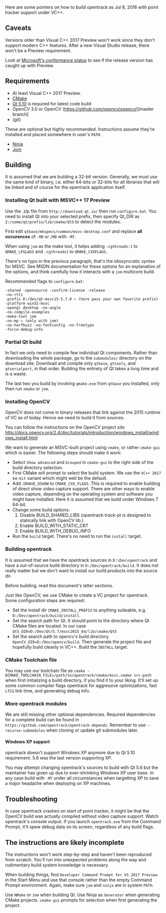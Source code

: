Here are some pointers on how to build opentrack as Jul 8, 2016 with point tracker support under VC++.

## Caveats

Versions older than Visual C++ 2017 Preview won't work since they don't support modern C++ features. After a new Visual Studio release, there won't be a Preview requirement.

Look at [Microsoft's conformance status](https://docs.microsoft.com/en-us/cpp/visual-cpp-language-conformance) to see if the release version has caught up with Preview.

## Requirements
- At least Visual C++ 2017 Preview.
- [CMake](https://cmake.org/downloads/)
- [Qt 5.10](https://download.qt.io/archive/qt/5.10/) is required for latest code build
- OpenCV 3.0 or OpenCV (https://github.com/opencv/opencv/)[master branch]
- (git)

These are optional but highly recommended. Instructions assume they're installed and placed somewhere in user's `PATH`.

- [Ninja](https://github.com/ninja-build/ninja)
- [Jom](https://wiki.qt.io/Jom)

## Building
It is assumed that we are building a 32-bit version. Generally, we must use the same kind of binary, i.e. either 64-bits or 32-bits for all libraries that will be linked and of course for the opentrack application itself.

### Installing Qt built with MSVC++ 17 Preview

Use the .zip file from `http://download.qt.io/` then run `configure.bat`. You need to install Qt into your selected prefix, then specify Qt_DIR as `Z:/some/qt/prefix/lib/cmake/Qt5` to detect the modules.

First edit `qtbase/mkspecs/common/msvc-desktop.conf` and replace **all occurences** of `-MD` or `/MD` with `-MT`.

When using `jom` as the make tool, it helps adding `-cgthreads:1` to `QMAKE_LFGLAGS` and `-cgthreads1` to `QMAKE_CXXFLAGS`.

There's no typo in the previous paragraph, that's the idiosyncratic syntax for MSVC. See MSDN documentation for these options for an explanation of the options, and think carefully how it interacts with a `jom` multicore build.

Recommended flags to `configure.bat`:

```
-shared -opensource -confirm-license -release
-no-rtti
-prefix D:/dev/qt-msvc15-5.7.0 ← (here pass your own favorite prefix)
-platform win32-msvc
-opengl desktop -no-angle
-no-compile-examples
-make-tool jom
-no-mp ← (only with jom)
-no-harfbuzz -no-fontconfig -no-freetype
-force-debug-info
```

### Partial Qt build

In fact we only need to compile few individual Qt components. Rather than downloading the whole package, go to the `submodules/` directory on the download site. Download and compile only `qtbase`, `qttools`, and `qtserialport`, in that order. Building the entirety of Qt takes a long time and is a waste.

The last two you build by invoking `qmake.exe` from `qtbase` you installed, only then run `nmake` or `jom`.

### Installing OpenCV

OpenCV does not come in binary releases that link against the 2015 runtime of VC as of today. Hence we need to build it from sources. 

You can follow the instructions on the OpenCV project site http://docs.opencv.org/2.4/doc/tutorials/introduction/windows_install/windows_install.html

We want to generate an MSVC-built project using `cmake`, or rather `cmake-gui` which is easier. The following steps should make it work:
- Select `Show advanced` and `Grouped` in `cmake-gui` to the right side of the build directory selection.
- First CMake will prompt to select the build system. We use the `VC++ 2017 64-bit` variant which might well be the default.
- Add `/DHAVE_DSHOW` to `CMAKE_CXX_FLAGS`. This is required to enable building of direct show video capture support. There are other ways to enable video capture, depending on the operating system and software you might have installed. Here it is assumed that we build under Windows 7 64-bit.
- Change some build options:
    1. Disable BUILD_SHARED_LIBS (opentrack-track-pt is designed to statically link with OpenCV lib.)
    1. Enable BUILD_WITH_STATIC_CRT
    1. Enable BUILD_WITH_DEBUG_INFO
- Run the `build` target. There's no need to run the `install` target.

### Building opentrack
It is assumed that we have the opentrack sources in `D:\Dev\opentrack` and have a out-of-source build directory in `D:/Dev/opentrack/build`. It does not really matter but we don't want to install our build products into the source dir. 

Before building, read this document's latter sections.

Just like OpenCV, we use CMake to create a VC project for opentrack. Some configuration steps are required:
- Set the install dir `CMAKE_INSTALL_PREFIX` to anything suiteable, e.g. `D:/Dev/opentrack/build/install`.
- Set the search path for Qt. It should point to the directory where Qt CMake files are located. In our case `Qt5_DIR=D:/Dev/Qt/5.7/msvc2015_64/lib/cmake/Qt5`
- Set the search path to opencv's build directory. `OpenCV_DIR=D:/Dev/opencv/build`.
Then generate the project file and hopefully build cleanly in VC++. Build the `INSTALL` target.

### CMake Toolchain file

You may use our toolchain file as `cmake -DCMAKE_TOOLCHAIN_FILE=/path/to/opentrack/cmake/msvc.cmake src-path` when first initializing a build directory, if you find it to your liking. It'll set up some common compiler flags opentrack for aggressive optimizations, fast `LTCG` link time, and generating debug info.

### More opentrack modules

We are still missing other optional dependencies. Required dependencies for a complete build can be found in `https://github.com/opentrack/opentrack-depends`. Remember to use `--recurse-submodules` when cloning or update git submodules later.

#### Windows XP support

opentrack doesn't support Windows XP anymore due to Qt 5.10 requirement. 5.6 was the last version supporting XP.

You may attempt changing opentrack's sources to build with Qt 5.6 but the maintainer has given up due to ever-shrinking Windows XP user base. In any case build with `-MT` under all circumstances when targetting XP to save a major headache when deploying on XP machines.

## Troubleshooting
In case opentrack crashes on start of point tracker, it might be that the OpenCV build was actually compiled without video capture support. Watch opentrack's console output. If you launch `opentrack.exe` from the Command Prompt, it'll spew debug data on its screen, regardless of any build flags.

## The instructions are likely incomplete

The instructions won't work step-by-step and haven't been reproduced from scratch. You'll run into unexpected problems along the way and rudimentary build system knowledge is necessary.

When building things, find `Developer Command Prompt for VS 2017 Preview` in the Start Menu and use that console rather than the empty Command Prompt environment. Again, make sure `jom` and `ninja` are in system `PATH`.

Use `NMake` or `Jom` when building Qt. Use Ninja as `Generator` when generating CMake projects. `cmake-gui` prompts for selection when first generating the project.